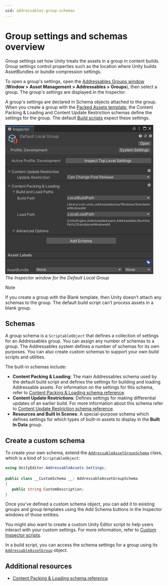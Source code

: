 ```yaml
---
uid: addressables-group-schemas
---
```


# Group settings and schemas overview

Group settings set how Unity treats the assets in a group in content builds. Group settings control properties such as the location where Unity builds AssetBundles or bundle compression settings.

To open a group's settings, open the [Addressables Groups window](GroupsWindow.md) (**Window &gt; Asset Management &gt; Addressables &gt; Groups**), then select a group. The group's settings are displayed in the Inspector.

A group's settings are declared in Schema objects attached to the group. When you create a group with the [Packed Assets template](xref:group-templates), the Content Packing & Loading and Content Update Restriction schemas define the settings for the group. The default [Build scripts](xref:addressables-builds) expect these settings.

![](images/groups-group-settings.png)<br/>*The Inspector window for the Default Local Group*

> [!NOTE]
> If you create a group with the Blank template, then Unity doesn't attach any schemas to the group. The default build script can't process assets in a blank group.

## Schemas

A group schema is a `ScriptableObject` that defines a collection of settings for an Addressables group. You can assign any number of schemas to a group. The Addressables system defines a number of schemas for its own purposes. You can also create custom schemas to support your own build scripts and utilities.

The built-in schemas include:

* __Content Packing & Loading__: The main Addressables schema used by the default build script and defines the settings for building and loading Addressable assets. For information on the settings for this schema, refer to [Content Packing & Loading schema reference](ContentPackingAndLoadingSchema.md).
* __Content Update Restrictions__: Defines settings for making differential updates of an earlier build. For more information about this schema refer to [Content Update Restriction schema reference](UpdateRestrictionSchema.md).
* __Resources and Built In Scenes__: A special-purpose schema which defines settings for which types of built-in assets to display in the __Built In Data__ group.

## Create a custom schema

To create your own schema, extend the [`AddressableAssetGroupSchema`](xref:UnityEditor.AddressableAssets.Settings.AddressableAssetGroupSchema) class, which is a kind of `ScriptableObject`:

```csharp
using UnityEditor.AddressableAssets.Settings;

public class __CustomSchema __: AddressableAssetGroupSchema
{
   public string CustomDescription;
}
```

Once you've defined a custom schema object, you can add it to existing groups and group templates using the Add Schema buttons in the Inspector windows of those entities.

You might also want to create a custom Unity Editor script to help users interact with your custom settings. For more information, refer to [Custom Inspector scripts](xref:VariablesAndTheInspector).

In a build script, you can access the schema settings for a group using its [`AddressableAssetGroup`](xref:UnityEditor.AddressableAssets.Settings.AddressableAssetGroup) object.

## Additional resources

* [Content Packing & Loading schema reference](ContentPackingAndLoadingSchema.md).